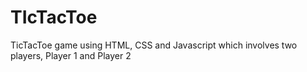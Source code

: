 # TIcTacToe
TicTacToe game using HTML, CSS and Javascript which involves two players, Player 1 and Player 2
